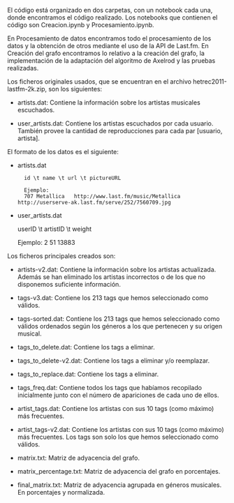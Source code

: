 El código está organizado en dos carpetas, con un notebook cada una, donde encontramos el código realizado.
Los notebooks que contienen el código son Creacion.ipynb y Procesamiento.ipynb.

En Procesamiento de datos encontramos todo el procesamiento de los datos y la obtención de otros mediante el uso de la API de Last.fm.
En Creación del grafo encontramos lo relativo a la creación del grafo, la implementación de la adaptación del algoritmo de Axelrod y las pruebas realizadas.

Los ficheros originales usados, que se encuentran en el archivo hetrec2011-lastfm-2k.zip, son los siguientes:

* artists.dat: Contiene la información sobre los artistas musicales escuchados.

* user_artists.dat: Contiene los artistas escuchados por cada usuario. También provee la cantidad de reproducciones para cada par [usuario, artista].

El formato de los datos es el siguiente:

* artists.dat
   
        id \t name \t url \t pictureURL

        Ejemplo:
        707	Metallica	http://www.last.fm/music/Metallica	http://userserve-ak.last.fm/serve/252/7560709.jpg

* user_artists.dat
	
	userID \t artistID \t weight

	Ejemplo:
	2	51	13883

Los ficheros principales creados son:

* artists-v2.dat: Contiene la información sobre los artistas actualizada. Además se han eliminado los artistas incorrectos o de los que no disponemos suficiente información.

* tags-v3.dat: Contiene los 213 tags que hemos seleccionado como válidos.
* tags-sorted.dat: Contiene los 213 tags que hemos seleccionado como válidos ordenados según los géneros a los que pertenecen y su origen musical.
* tags_to_delete.dat: Contiene los tags a eliminar.
* tags_to_delete-v2.dat: Contiene los tags a eliminar y/o reemplazar.
* tags_to_replace.dat: Contiene los tags a eliminar.
* tags_freq.dat: Contiene todos los tags que habíamos recopilado inicialmente junto con el número de apariciones de cada uno de ellos.

* artist_tags.dat: Contiene los artistas con sus 10 tags (como máximo) más frecuentes.
* artist_tags-v2.dat: Contiene los artistas con sus 10 tags (como máximo) más frecuentes. Los tags son solo los que hemos seleccionado como válidos.

* matrix.txt: Matriz de adyacencia del grafo.
* matrix_percentage.txt: Matriz de adyacencia del grafo en porcentajes.

* final_matrix.txt: Matriz de adyacencia agrupada en géneros musicales. En porcentajes y normalizada.



